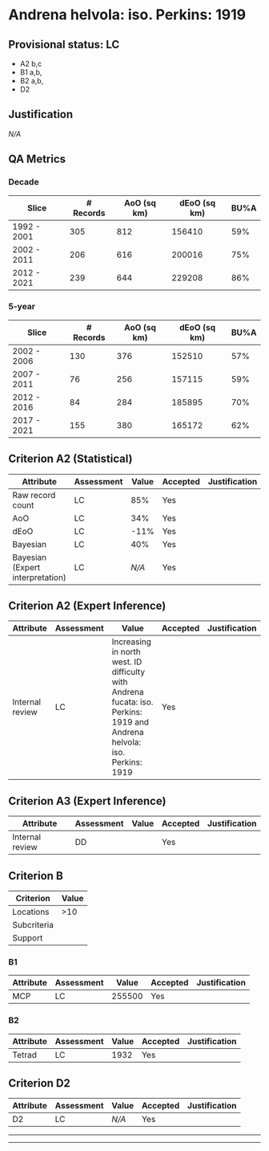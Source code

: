# Andrena helvola: iso. Perkins: 1919
## Provisional status: LC
- A2 b,c
- B1 a,b, 
- B2 a,b, 
- D2

## Justification
*N/A*
## QA Metrics
### Decade
| Slice | # Records | AoO (sq km) | dEoO (sq km) |BU%A |
|---|---|---|---|---|
|1992 - 2001|305|812|156410|59%|
|2002 - 2011|206|616|200016|75%|
|2012 - 2021|239|644|229208|86%|
### 5-year
| Slice | # Records | AoO (sq km) | dEoO (sq km) |BU%A |
|---|---|---|---|---|
|2002 - 2006|130|376|152510|57%|
|2007 - 2011|76|256|157115|59%|
|2012 - 2016|84|284|185895|70%|
|2017 - 2021|155|380|165172|62%|
## Criterion A2 (Statistical)
|Attribute|Assessment|Value|Accepted|Justification
|---|---|---|---|---|
|Raw record count|LC|85%|Yes||
|AoO|LC|34%|Yes||
|dEoO|LC|-11%|Yes||
|Bayesian|LC|40%|Yes||
|Bayesian (Expert interpretation)|LC|*N/A*|Yes||
## Criterion A2 (Expert Inference)
|Attribute|Assessment|Value|Accepted|Justification
|---|---|---|---|---|
|Internal review|LC|Increasing in north west. ID difficulty with Andrena fucata: iso. Perkins: 1919 and Andrena helvola: iso. Perkins: 1919|Yes||
## Criterion A3 (Expert Inference)
|Attribute|Assessment|Value|Accepted|Justification
|---|---|---|---|---|
|Internal review|DD||Yes||
## Criterion B
|Criterion| Value|
|---|---|
|Locations|>10|
|Subcriteria||
|Support||
### B1
|Attribute|Assessment|Value|Accepted|Justification
|---|---|---|---|---|
|MCP|LC|255500|Yes||
### B2
|Attribute|Assessment|Value|Accepted|Justification
|---|---|---|---|---|
|Tetrad|LC|1932|Yes||
## Criterion D2
|Attribute|Assessment|Value|Accepted|Justification
|---|---|---|---|---|
|D2|LC|*N/A*|Yes||
---
 ---
 <br><br>
 
